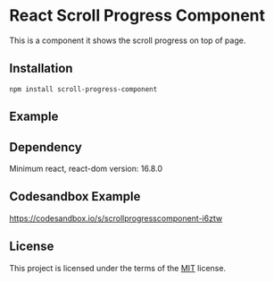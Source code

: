 # React Scroll Progress Component

This is a component it shows the scroll progress on top of page.

## Installation

`npm install scroll-progress-component`

## Example

## Dependency

Minimum react, react-dom version: 16.8.0

## Codesandbox Example

https://codesandbox.io/s/scrollprogresscomponent-i6ztw

## License

This project is licensed under the terms of the [MIT](https://github.com/ahmetkapusuz/react-scroll-progress/blob/master/LICENSE) license.

